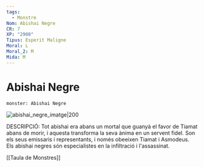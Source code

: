 ```yaml
---
tags:
  - Monstre
Nom: Abishai Negre
CR: 7
XP: "2900"
Tipus: Esperit Maligne
Moral: L
Moral_2: M
Mida: M
---
```

# Abishai Negre

```statblock
monster: Abishai Negre
```

![abishai_negre_imatge|200](https://static.wikia.nocookie.net/forgottenrealms/images/9/95/BlackAbishai_mdk.jpg/revision/latest?cb=20190520200615)

DESCRIPCIÓ: 
Tot abishai era abans un mortal que guanyà el favor de Tiamat abans de morir, i aquesta transforma la seva ànima en un servent fidel. Son els seus emissaris i representants, i només obeeixen Tiamat i Asmodeus. Els abishai negres són especialistes en la infiltració i l'assassinat.

[[Taula de Monstres]]


